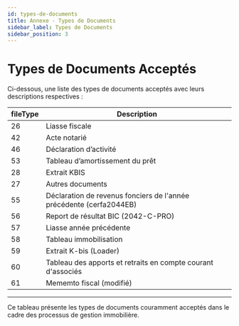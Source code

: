 ```yaml
---
id: types-de-documents
title: Annexe - Types de Documents
sidebar_label: Types de Documents
sidebar_position: 3
---
```


# Types de Documents Acceptés

Ci-dessous, une liste des types de documents acceptés avec leurs descriptions respectives :

| fileType | Description                                                         |
| -------- | ------------------------------------------------------------------- |
| 26       | Liasse fiscale                                                      |
| 42       | Acte notarié                                                        |
| 46       | Déclaration d’activité                                              |
| 53       | Tableau d’amortissement du prêt                                     |
| 28       | Extrait KBIS                                                        |
| 27       | Autres documents                                                    |
| 55       | Déclaration de revenus fonciers de l'année précédente (cerfa2044EB) |
| 56       | Report de résultat BIC (2042-C-PRO)                                 |
| 57       | Liasse année précédente                                             |
| 58       | Tableau immobilisation                                              |
| 59       | Extrait K-bis (Loader)                                              |
| 60       | Tableau des apports et retraits en compte courant d'associés        |
| 61       | Mememto fiscal (modifié)                                            |

---

Ce tableau présente les types de documents couramment acceptés dans le cadre des processus de gestion immobilière.
